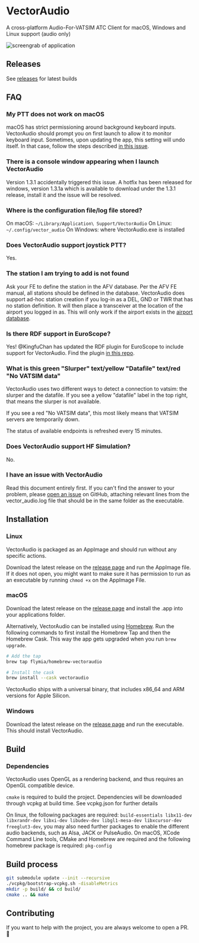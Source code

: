 # VectorAudio

A cross-platform Audio-For-VATSIM ATC Client for macOS, Windows and Linux support (audio only)

![screengrab of application](https://raw.githubusercontent.com/pierr3/VectorAudio/main/splash.png)

## Releases

See [releases](https://github.com/pierr3/VectorAudio/releases) for latest builds

## FAQ

### My PTT does not work on macOS

macOS has strict permissioning around background keyboard inputs. VectorAudio should prompt you on first launch to allow it to monitor keyboard input. Sometimes, upon updating the app, this setting will undo itself. In that case, follow the steps described [in this issue](https://github.com/pierr3/VectorAudio/issues/30#issuecomment-1407573758).

### There is a console window appearing when I launch VectorAudio

Version 1.3.1 accidentally triggered this issue. A hotfix has been released for windows, version 1.3.1a which is available to download under the 1.3.1 release, install it and the issue will be resolved.

### Where is the configuration file/log file stored?

On macOS: `~/Library/Application\ Support/VectorAudio`
On Linux: `~/.config/vector_audio`
On Windows: where VectorAudio.exe is installed

### Does VectorAudio support joystick PTT?

Yes.

### The station I am trying to add is not found

Ask your FE to define the station in the AFV database. Per the AFV FE manual, all stations should be defined in the database. VectorAudio does support ad-hoc station creation if you log-in as a DEL, GND or TWR that has no station definition. It will then place a transceiver at the location of the airport you logged in as. This will only work if the airport exists in the [airport database](https://github.com/mwgg/Airports/blob/master/airports.json?raw=true).

### Is there RDF support in EuroScope?

Yes! @KingfuChan has updated the RDF plugin for EuroScope to include support for VectorAudio. Find the plugin [in this repo](https://github.com/KingfuChan/RDF/).

### What is this green "Slurper" text/yellow "Datafile" text/red "No VATSIM data"

VectorAudio uses two different ways to detect a connection to vatsim: the slurper and the datafile. If you see a yellow "datafile" label in the top right, that means the slurper is not available.

If you see a red "No VATSIM data", this most likely means that VATSIM servers are temporarily down.

The status of available endpoints is refreshed every 15 minutes.

### Does VectorAudio support HF Simulation?

No.

### I have an issue with VectorAudio

Read this document entirely first. If you can't find the answer to your problem, please [open an issue](https://github.com/pierr3/VectorAudio/issues/new) on GitHub, attaching relevant lines from the vector_audio.log file that should be in the same folder as the executable.

## Installation

### Linux

VectorAudio is packaged as an AppImage and should run without any specific actions.

Download the latest release on the [release page](https://github.com/pierr3/VectorAudio/releases) and run the AppImage file.
If it does not open, you might want to make sure it has permission to run as an executable by running `chmod +x` on the AppImage File.

### macOS

Download the latest release on the [release page](https://github.com/pierr3/VectorAudio/releases) and install the .app into your applications folder.

Alternatively, VectorAudio can be installed using [Homebrew](https://brew.sh/index). Run the following commands to first install the Homebrew Tap and then the Homebrew Cask. This way the app gets upgraded when you run `brew upgrade`.

```sh
# Add the tap
brew tap flymia/homebrew-vectoraudio

# Install the cask
brew install --cask vectoraudio
```

VectorAudio ships with a universal binary, that includes x86_64 and ARM versions for Apple Silicon.

### Windows

Download the latest release on the [release page](https://github.com/pierr3/VectorAudio/releases) and run the executable. This should install VectorAudio.

## Build

### Dependencies

VectorAudio uses OpenGL as a rendering backend, and thus requires an OpenGL compatible device.

`cmake` is required to build the project. Dependencies will be downloaded through vcpkg at build time. See vcpkg.json for further details

On linux, the following packages are required: `build-essentials libx11-dev libxrandr-dev libxi-dev libudev-dev libgl1-mesa-dev libxcursor-dev freeglut3-dev`, you may also need further packages to enable the different audio backends, such as Alsa, JACK or PulseAudio.
On macOS, XCode Command Line tools, CMake and Homebrew are required and the following homebrew package is required: `pkg-config`

## Build process

```sh
git submodule update --init --recursive
./vcpkg/bootstrap-vcpkg.sh -disableMetrics
mkdir -p build/ && cd build/
cmake .. && make
```

## Contributing

If you want to help with the project, you are always welcome to open a PR. 🙂
